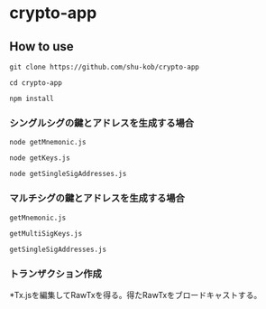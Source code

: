 # crypto-app

## How to use

```
git clone https://github.com/shu-kob/crypto-app

cd crypto-app

npm install
```


### シングルシグの鍵とアドレスを生成する場合

```
node getMnemonic.js

node getKeys.js

node getSingleSigAddresses.js
```

### マルチシグの鍵とアドレスを生成する場合

```
getMnemonic.js

getMultiSigKeys.js

getSingleSigAddresses.js
```

### トランザクション作成

*Tx.jsを編集してRawTxを得る。得たRawTxをブロードキャストする。

